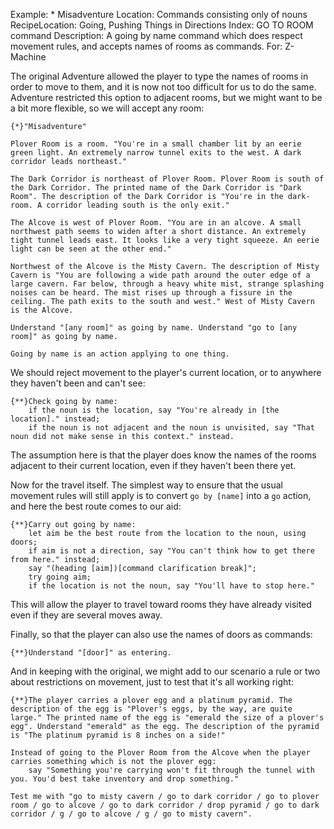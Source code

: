 Example: * Misadventure
Location: Commands consisting only of nouns
RecipeLocation: Going, Pushing Things in Directions
Index: GO TO ROOM command
Description: A going by name command which does respect movement rules, and accepts names of rooms as commands.
For: Z-Machine

  
The original Adventure allowed the player to type the names of rooms in order to move to them, and it is now not too difficult for us to do the same. Adventure restricted this option to adjacent rooms, but we might want to be a bit more flexible, so we will accept any room:

  

``` inform7
{*}"Misadventure"

Plover Room is a room. "You're in a small chamber lit by an eerie green light. An extremely narrow tunnel exits to the west. A dark corridor leads northeast."

The Dark Corridor is northeast of Plover Room. Plover Room is south of the Dark Corridor. The printed name of the Dark Corridor is "Dark Room". The description of the Dark Corridor is "You're in the dark-room. A corridor leading south is the only exit."

The Alcove is west of Plover Room. "You are in an alcove. A small northwest path seems to widen after a short distance. An extremely tight tunnel leads east. It looks like a very tight squeeze. An eerie light can be seen at the other end."

Northwest of the Alcove is the Misty Cavern. The description of Misty Cavern is "You are following a wide path around the outer edge of a large cavern. Far below, through a heavy white mist, strange splashing noises can be heard. The mist rises up through a fissure in the ceiling. The path exits to the south and west." West of Misty Cavern is the Alcove.

Understand "[any room]" as going by name. Understand "go to [any room]" as going by name.

Going by name is an action applying to one thing.
```

  
We should reject movement to the player's current location, or to anywhere they haven't been and can't see:

  

``` inform7
{**}Check going by name:
	if the noun is the location, say "You're already in [the location]." instead;
	if the noun is not adjacent and the noun is unvisited, say "That noun did not make sense in this context." instead.
```

  
The assumption here is that the player does know the names of the rooms adjacent to their current location, even if they haven't been there yet.

  
Now for the travel itself. The simplest way to ensure that the usual movement rules will still apply is to convert ``go by [name]`` into a ``go`` action, and here the best route comes to our aid:

  

``` inform7
{**}Carry out going by name:
	let aim be the best route from the location to the noun, using doors;
	if aim is not a direction, say "You can't think how to get there from here." instead;
	say "(heading [aim])[command clarification break]";
	try going aim;
	if the location is not the noun, say "You'll have to stop here."
```

  
This will allow the player to travel toward rooms they have already visited even if they are several moves away.

  
Finally, so that the player can also use the names of doors as commands:

  

``` inform7
{**}Understand "[door]" as entering.
```

  
And in keeping with the original, we might add to our scenario a rule or two about restrictions on movement, just to test that it's all working right:

  

``` inform7
{**}The player carries a plover egg and a platinum pyramid. The description of the egg is "Plover's eggs, by the way, are quite large." The printed name of the egg is "emerald the size of a plover's egg". Understand "emerald" as the egg. The description of the pyramid is "The platinum pyramid is 8 inches on a side!"

Instead of going to the Plover Room from the Alcove when the player carries something which is not the plover egg:
	say "Something you're carrying won't fit through the tunnel with you. You'd best take inventory and drop something."

Test me with "go to misty cavern / go to dark corridor / go to plover room / go to alcove / go to dark corridor / drop pyramid / go to dark corridor / g / go to alcove / g / go to misty cavern".
```

